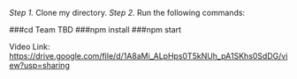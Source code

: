 *Step 1.* Clone my directory.
*Step 2.* Run the following commands:

###cd Team TBD
###npm install
###npm start


Video Link:
https://drive.google.com/file/d/1A8aMi_ALpHps0T5kNUh_pA1SKhs0SdDG/view?usp=sharing
